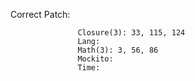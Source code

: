 Correct Patch: 
```            Chart:
               Closure(3): 33, 115, 124
               Lang:
               Math(3): 3, 56, 86
               Mockito:
               Time:
```
